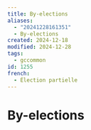 ```yaml
---
title: By-elections
aliases:
  - "20241228161351"
  - By-elections
created: 2024-12-18
modified: 2024-12-28
tags:
  - gccommon
id: 1255
french:
  - Élection partielle
---
```

# By-elections
